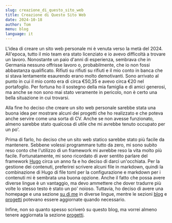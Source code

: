 ```yaml
---
slug: creazione_di_questo_sito_web
title: Creazione di Questo Sito Web
date: 2024-10-18
author: Tom
menu: blog
language: it
---
```


L'idea di creare un sito web personale mi è venuta verso la metà del 2024. All'epoca, tutto il mio team era stato licenziato e io avevo difficoltà a trovare un lavoro. Nonostante un paio d'anni di esperienza, sembrava che in Germania nessuno offrisse lavoro o, probabilmente, che io non fossi abbastanza qualificato. Rifiuti su rifiuti su rifiuti e il mio conto in banca che si stava lentamente esaurendo erano molto demotivanti. Sono arrivato al punto in cui il mio conto era di circa €50,35 e avevo circa €20 nel portafoglio. Per fortuna ho il sostegno della mia famiglia e di amici generosi, ma anche se non sono mai stato veramente in pericolo, non è certo una bella situazione in cui trovarsi.

Alla fine ho deciso che creare un sito web personale sarebbe stata una buona idea per mostrare alcuni dei progetti che ho realizzato e che poteva anche servire come una sorta di CV. Anche se non avesse funzionato, almeno sarebbe stato qualcosa di utile che mi avrebbe tenuto occupato per un po'.

Prima di farlo, ho deciso che un sito web statico sarebbe stato più facile da mantenere. Sebbene volessi programmare tutto da zero, mi sono subito reso conto che l'utilizzo di un framework mi avrebbe reso la vita molto più facile. Fortunatamente, mi sono ricordato di aver sentito parlare del framework [Hugo](https://gohugo.io) circa un anno fa e ho deciso di darci un'occhiata. Per la gestione dei contenuti, preferirei scrivere alcuni file in markdown, quindi la combinazione di Hugo di file toml per la configurazione e markdown per i contenuti mi è sembrata una buona opzione. Anche il fatto che possa avere diverse lingue è un vantaggio, ma devo ammettere che dover tradurre più volte lo stesso testo è stato un po' noioso. Tuttavia, ho deciso di avere una homepage e una sezione [su di me](/about/about_me.it.md) in diverse lingue, mentre le sezioni [blog](/blog) e [progetti](/projects) potevano essere aggiornate quando necessario.

Infine, non so quanto spesso scriverò su questo blog, ma vorrei almeno tenere aggiornata la sezione [progetti](/projects/).
